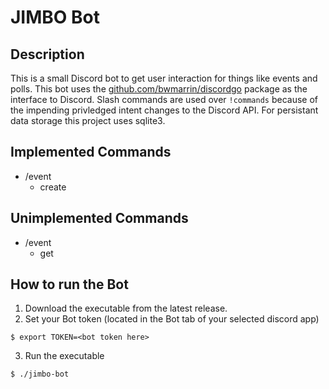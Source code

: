 # JIMBO Bot

## Description

This is a small Discord bot to get user interaction for things like events and polls. This bot uses the [github.com/bwmarrin/discordgo](http://github.com/bwmarrin/discordgo) package as the interface to Discord. Slash commands are used over `!commands` because of the impending privledged intent changes to the Discord API. For persistant data storage this project uses sqlite3.

## Implemented Commands

* /event
    * create

## Unimplemented Commands

* /event
    * get

## How to run the Bot

1. Download the executable from the latest release.
2. Set your Bot token (located in the Bot tab of your selected discord app)

```
$ export TOKEN=<bot token here>
```

3. Run the executable

```
$ ./jimbo-bot
```